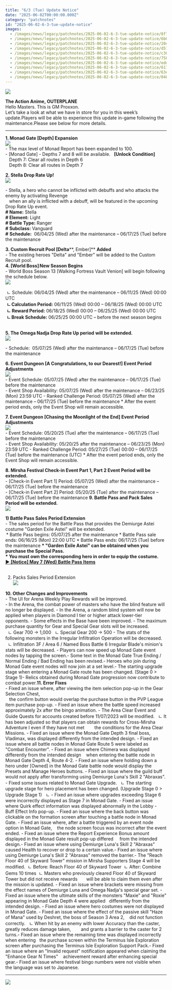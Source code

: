 ```yaml
---
title: "6/3 (Tue) Update Notice"
date: "2025-06-02T00:00:00.000Z"
category: "patchnotes"
id: "2025-06-02-6-3-tue-update-notice"
images:
  - /images/news/legacy/patchnotes/2025-06-02-6-3-tue-update-notice/8f7b7095b952419199ca112917d456a5.webp
  - /images/news/legacy/patchnotes/2025-06-02-6-3-tue-update-notice/6b0af5ff17c242d38528bcc56f88f0c7.webp
  - /images/news/legacy/patchnotes/2025-06-02-6-3-tue-update-notice/20cabd9dcf264001a3919d4e62db5a32.webp
  - /images/news/legacy/patchnotes/2025-06-02-6-3-tue-update-notice/d575ced57eca4c1697a9957629b6dcde.webp
  - /images/news/legacy/patchnotes/2025-06-02-6-3-tue-update-notice/c309f88c446745589b2c290a0b725473.webp
  - /images/news/legacy/patchnotes/2025-06-02-6-3-tue-update-notice/758e96e2d32d4825825b51f94aecf6ab.webp
  - /images/news/legacy/patchnotes/2025-06-02-6-3-tue-update-notice/edd7775807f14211bb03cbb8d9bc8f2d.webp
  - /images/news/legacy/patchnotes/2025-06-02-6-3-tue-update-notice/6171974ef60842d69b5c568a2fdc49ea.webp
  - /images/news/legacy/patchnotes/2025-06-02-6-3-tue-update-notice/63e9481bd2364d4c89c230671a9069c3.webp
  - /images/news/legacy/patchnotes/2025-06-02-6-3-tue-update-notice/048e05e70ea5403d8aacdbe20a9f44cb.webp
---
```


![](/images/news/legacy/patchnotes/2025-06-02-6-3-tue-update-notice/8f7b7095b952419199ca112917d456a5.webp)

**The Action Anime, OUTERPLANE**  
Hello Masters. This is GM Proxxon.  
Let’s take a look at what we have in store for you in this week’s update.Players will be able to experience this update in-game following the maintenance.Please see below for more details.

* * *

**1\. Monad Gate \[Depth\] Expansion**  
![](/images/news/legacy/patchnotes/2025-06-02-6-3-tue-update-notice/6b0af5ff17c242d38528bcc56f88f0c7.webp)  
\- The max level of Monad Report has been expanded to 100.  
\- \[Monad Gate\] - Depths 7 and 8 will be available.   **\[Unlock Condition\]**  
   Depth 7: Clear all routes in Depth 6  
   Depth 8: Clear all routes in Depth 7

**2\. Stella Drop Rate Up!**   
![](/images/news/legacy/patchnotes/2025-06-02-6-3-tue-update-notice/20cabd9dcf264001a3919d4e62db5a32.webp)  

\- Stella, a hero who cannot be inflicted with debuffs and who attacks the enemy by activating Revenge  
   when an ally is inflicted with a debuff, will be featured in the upcoming Drop Rate Up event.  
**\# Name:** Stella  
**\# Element:** Light  
**\# Battle Type:** Ranger  
**\# Subclass:** Vanguard  
**#** **Schedule:**  06/04/25 (Wed) after the maintenance – 06/17/25 (Tue) before the maintenance  
  
**3\. Custom Recruit Pool \[Delta****, Ember\]** **Added**  
\- The existing heroes "Delta" and "Ember" will be added to the Custom Recruit pool.  
**4\. \[World Boss\] New Season Begins**   
\- World Boss Season 13 \[Walking Fortress Vault Venion\] will begin following the schedule below.  
![](/images/news/legacy/patchnotes/2025-06-02-6-3-tue-update-notice/d575ced57eca4c1697a9957629b6dcde.webp)

 ㄴ Schedule: 06/04/25 (Wed) after the maintenance – 06/11/25 (Wed) 00:00 UTC  
 **ㄴ Calculation Period:** 06/11/25 (Wed) 00:00 – 06/18/25 (Wed) 00:00 UTC  
 **ㄴ Reward Period:** 06/18/25 (Wed) 00:00 – 06/25/25 (Wed) 00:00 UTC  
 **ㄴ Break Schedule:** 06/25/25 00:00 UTC – before the next season begins  
 

**5\. The Omega Nadja Drop Rate Up period** **will be extended.**  
![](/images/news/legacy/patchnotes/2025-06-02-6-3-tue-update-notice/c309f88c446745589b2c290a0b725473.webp)  

\- Schedule:  05/07/25 (Wed) after the maintenance – 06/17/25 (Tue) before the maintenance  
  
**6\. Event Dungeon \[A Congratulations, to our Dearest!\] Event Period Adjustments**  
![](/images/news/legacy/patchnotes/2025-06-02-6-3-tue-update-notice/758e96e2d32d4825825b51f94aecf6ab.webp)  
\- Event Schedule: 05/07/25 (Wed) after the maintenance – 06/17/25 (Tue) before the maintenance  
\- Event Shop Availability: 05/07/25 (Wed) after the maintenance – 06/23/25 (Mon) 23:59 UTC - Ranked Challenge Period: 05/07/25 (Wed) after the maintenance – 06/17/25 (Tue) before the maintenance \* After the event period ends, only the Event Shop will remain accessible.

**7\. Event Dungeon \[Chasing the Moonlight of the End\] Event Period Adjustments**  
![](/images/news/legacy/patchnotes/2025-06-02-6-3-tue-update-notice/edd7775807f14211bb03cbb8d9bc8f2d.webp)  
\- Event Schedule: 05/20/25 (Tue) after the maintenance – 06/17/25 (Tue) before the maintenance  
\- Event Shop Availability: 05/20/25 after the maintenance – 06/23/25 (Mon) 23:59 UTC - Ranked Challenge Period: 05/27/25 (Tue) 00:00 – 06/17/25 (Tue) before the maintenance (UTC) \* After the event period ends, only the Event Shop will remain accessible.

**8\. Mirsha Festival Check-in Event Part 1, Part 2 Event Period** **will be extended.**  
\- \[Check-in Event Part 1\] Period: 05/07/25 (Wed) after the maintenance – 06/17/25 (Tue) before the maintenance  
\- \[Check-in Event Part 2\] Period: 05/20/25 (Tue) after the maintenance – 06/17/25 (Tue) before the maintenance **9\. Battle Pass and Pack Sales Period will be extended.**  
![](/images/news/legacy/patchnotes/2025-06-02-6-3-tue-update-notice/6171974ef60842d69b5c568a2fdc49ea.webp)  

**1) Battle Pass Sales Period Extension**  
\- The sales period for the Battle Pass that provides the Demiurge Astei costume "Garden Exile Astei" will be extended.  
 \* Battle Pass begins: 05/07/25 after the maintenance \* Battle Pass sale ends: 06/16/25 (Mon) 22:00 UTC \* Battle Pass ends: 06/17/25 (Tue) before the maintenance **\* "Garden Exile Astei" can be obtained when you purchase the Special Pass.**   
**\* You must own the corresponding hero in order to equip the costume.**  
[**▶ \[Notice\] May 7 (Wed) Battle Pass Items**](https://page.onstove.com/outerplane/en/view/10714456)  
 

2) Packs Sales Period Extension  
![](/images/news/legacy/patchnotes/2025-06-02-6-3-tue-update-notice/63e9481bd2364d4c89c230671a9069c3.webp)  
  
**10\. Other Changes and Improvements**   
\- The UI for Arena Weekly Play Rewards will be improved.  
\- In the Arena, the combat power of masters who have the blind feature will no longer be displayed. - In the Arena, a random blind system will now be applied when players in Diamond I tier or higher attack lower-tier opponents. - Some effects in the Base have been improved. - The maximum purchase quantity for Gear and Special Gear slots will be increased.   ㄴ Gear 700 -> 1,000   ㄴ Special Gear 200 -> 500 - The stats of the following monsters in the Irregular Infiltration Operation will be decreased.   ㄴ Infiltration 3F / Area 6 / Named Boss Battle 6 Irregular Blade's minion's stats will be decreased. - Players can now speed up Monad Gate event nodes by tapping the screen.- Some text in the Monad Gate True Ending / Normal Ending / Bad Ending has been revised.- Heroes who join during Monad Gate event nodes will now join at a set level.- The starting upgrade stage when entering a Monad Gate route has been changed. (Stage 0 > Stage 1)- Relics obtained during Monad Gate progression now contribute to combat power.**11\. Error Fixes**   
\- Fixed an issue where, after viewing the item selection pop-up in the Gear Selection Chest,  
   the confirm button would overlap the purchase button in the PVP League item purchase pop-up. - Fixed an issue where the battle speed increased approximately 2x after the bingo animation. - The Area Clear Event and Guide Quests for accounts created before 11/07/2023 will be modified.   ㄴ It has been adjusted so that players can obtain rewards for Cross-Mirsha Adventure I even if they have not met        the conditions for the Area Clear Missions. - Fixed an issue where the Monad Gate Depth 3 final boss, Vladimax, was displayed differently from the intended design. - Fixed an issue where all battle nodes in Monad Gate Route 5 were labeled as "Combat Encounter". - Fixed an issue where Chimera was displayed differently from the intended design    when entering the battle node in Monad Gate Depth 4, Route 4-2. - Fixed an issue where holding down a hero under \[Owned\] in the Monad Gate battle node would display the Presets and Manage Heroes buttons. - Fixed an issue where the guild buff would not apply after transforming using Demiurge Luna's Skill 2 "Abraxas". - Fixed some issues related to Monad Gate Upgrade.   ㄴ The starting upgrade stage for hero placement has been changed. (Upgrade Stage 0 > Upgrade Stage 1)   ㄴ - Fixed an issue where upgrades exceeding Stage 6 were incorrectly displayed as Stage 7 in Monad Gate. - Fixed an issue where Quirk effect information was displayed abnormally in the Lobby - Buff Effect Info pop-up. - Fixed an issue where the back button was clickable on the formation screen after touching a battle node in Monad Gate. - Fixed an issue where, after a battle triggered by an event node option in Monad Gate,    the node screen focus was incorrect after the event ended. - Fixed an issue where the Report Experience Bonus amount displayed in the Monad Gate result pop-up differed     from the intended design.- Fixed an issue where using Demiurge Luna's Skill 2 "Abraxas" caused Health to recover or drop to a certain value.- Fixed an issue where using Demiurge Luna's Skill 2 "Abraxas" removed the barrier.- The "Reach Floor 40 of Skyward Tower" mission in Mirsha Supporters Stage 4 will be modified.  ㄴ Before: Reach Floor 40 of Skyward Tower  ㄴ After: Combine Gems 10 times  ㄴ Masters who previously cleared Floor 40 of Skyward Tower but did not receive rewards       will be able to claim them even after the mission is updated. - Fixed an issue where brackets were missing from the effect names of Demiurge Luna and Omega Nadja's special gear set. - Fixed an issue where the ultimate skills of the monsters "Maxie" and "Roxie" appearing in Monad Gate Depth 4 were applied   differently from the intended design. - Fixed an issue where hero costumes were not displayed in Monad Gate. - Fixed an issue where the effect of the passive skill "Haze of Mana" used by Deshret, the boss of Season 3 Area 2,    did not function correctly.   ㄴ When hit by an enemy with lower Accuracy than the caster, greatly reduces damage taken,        and grants a barrier to the caster for 2 turns.- Fixed an issue where the remaining time was displayed incorrectly when entering   the purchase screen within the Terminus Isle Exploration screen after purchasing the Terminus Isle Exploration Support Pack.- Fixed an issue where an "Invalid request" notification appeared when claiming the "Enhance Gear N Times"    achievement reward after enhancing special gear.- Fixed an issue where festival bingo numbers were not visible when the language was set to Japanese.

* * *

![](/images/news/legacy/patchnotes/2025-06-02-6-3-tue-update-notice/048e05e70ea5403d8aacdbe20a9f44cb.webp)
